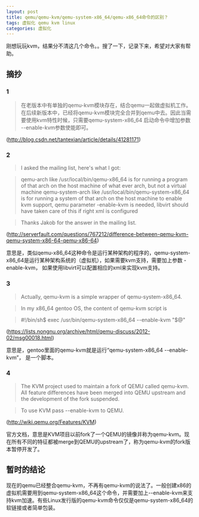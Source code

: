 ```yaml
---
layout: post
title: qemu/qemu-kvm/qemu-system-x86_64/qemu-x86_64命令的区别？
tags: 虚拟化 qemu kvm linux
categories: 虚拟化
---
```


刚想玩玩kvm，结果分不清这几个命令。。搜了一下，记录下来，希望对大家有帮助。

## 摘抄

### 1

> 在老版本中有单独的qemu-kvm模块存在，结合qemu一起做虚拟机工作。在后续新版本中，已经将qemu-kvm模块完全合并到qemu中去。因此当需要使用kvm特性时候，只需要qemu-system-x86_64 启动命令中增加参数 --enable-kvm参数使能即可。

(http://blog.csdn.net/tantexian/article/details/41281171)

### 2  

>I asked the mailing list, here's what I got:

>qemu-arch like /usr/local/bin/qemu-x86_64 is for running a program of that arch on the host machine of what ever arch, but not a virtual machine
qemu-system-arch like /usr/local/bin/qemu-system-x86_64 is for running a system of that arch on the host machine to enable kvm support, qemu parameter -enable-kvm is needed, libvirt should have taken care of this if right xml is configured

>Thanks Jakob for the answer in the mailing list.

(http://serverfault.com/questions/767212/difference-between-qemu-kvm-qemu-system-x86-64-qemu-x86-64)

  意思是，类似qemu-x86_64这种命令是运行某种架构的程序的，qemu-system-x86_64是运行某种架构系统的（虚拟机），如果需要kvm支持，需要加上参数 -enable-kvm， 如果使用libvirt可以配置相应的xml来实现kvm支持。

<!--more-->
### 3

> Actually, qemu-kvm is a simple wrapper of qemu-system-x86_64. 

> In my x86_64 gentoo OS, the content of qemu-kvm script is 

> \#!/bin/sh$ exec /usr/bin/qemu-system-x86_64 --enable-kvm "$@"

(https://lists.nongnu.org/archive/html/qemu-discuss/2012-02/msg00018.html)

  意思是，gentoo里面的qemu-kvm就是运行“qemu-system-x86_64 --enable-kvm”， 是一个脚本。

### 4

> The KVM project used to maintain a fork of QEMU called qemu-kvm. All feature differences have been merged into QEMU upstream and the development of the fork suspended.

> To use KVM pass --enable-kvm to QEMU.

(http://wiki.qemu.org/Features/KVM)

  官方文档，意思是KVM项目以前fork了一个QEMU的镜像并称为qemu-kvm。现在所有不同的特征都被merge到QEMU的upstream了，称为qemu-kvm的fork版本暂停开发了。


## 暂时的结论


现在的qemu已经整合qemu-kvm，不再有qemu-kvm的说法了。一般创建x86的虚拟机需要用到qemu-system-x86_64这个命令，并需要加上--enable-kvm来支持kvm加速。有些Linux发行版的qemu-kvm命令仅仅是qemu-system-x86_64的软链接或者简单包装。
